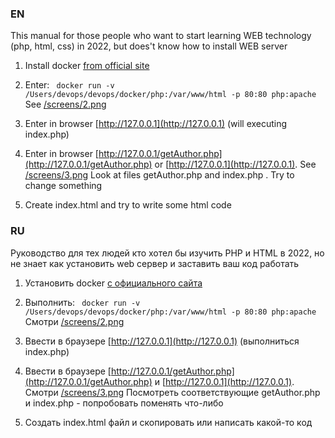 ### EN
This manual for those people who want to start learning WEB technology (php, html, css) in 2022, but does't know how to install WEB server

1. Install docker [from official site](https://docs.docker.com/desktop/windows/install/)
2. Enter: <code>
   docker run -v /Users/devops/devops/docker/php:/var/www/html -p 80:80 php:apache </code>  See [/screens/2.png](screens/2.png)

3. Enter in browser [http://127.0.0.1](http://127.0.0.1) (will executing index.php)

4. Enter in browser [http://127.0.0.1/getAuthor.php](http://127.0.0.1/getAuthor.php) or [http://127.0.0.1](http://127.0.0.1). See [/screens/3.png](screens/3.png)
   Look at files getAuthor.php and index.php . Try to change something
5. Create index.html and try to write some html code

### RU
Руководство для тех людей кто хотел бы изучить PHP и HTML в 2022, но не знает как установить web сервер и заставить ваш код работать

1. Установить docker [c официального сайта](https://docs.docker.com/desktop/windows/install/)
2. Выполнить: <code>
   docker run -v /Users/devops/devops/docker/php:/var/www/html -p 80:80 php:apache </code>  Смотри [/screens/2.png](screens/2.png)

3. Ввести в браузере [http://127.0.0.1](http://127.0.0.1) (выполниться index.php)

4. Ввести в браузере [http://127.0.0.1/getAuthor.php](http://127.0.0.1/getAuthor.php) и [http://127.0.0.1](http://127.0.0.1). Смотри [/screens/3.png](screens/3.png)
   Посмотреть соответствующие getAuthor.php и index.php - попробовать поменять что-либо
5. Создать index.html файл и скопировать или написать какой-то код
